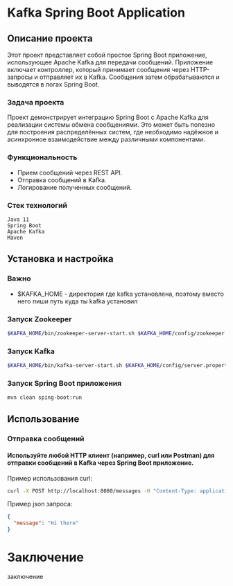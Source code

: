 # Kafka Spring Boot Application

## Описание проекта

Этот проект представляет собой простое Spring Boot приложение, использующее Apache Kafka для передачи сообщений. Приложение включает контроллер, который принимает сообщения через HTTP-запросы и отправляет их в Kafka. Сообщения затем обрабатываются и выводятся в логах Spring Boot.

### Задача проекта

Проект демонстрирует интеграцию Spring Boot с Apache Kafka для реализации системы обмена сообщениями. Это может быть полезно для построения распределённых систем, где необходимо надёжное и асинхронное взаимодействие между различными компонентами.

### Функциональность

- Прием сообщений через REST API.
- Отправка сообщений в Kafka.
- Логирование полученных сообщений.

### Стек технологий

    Java 11
    Spring Boot
    Apache Kafka
    Maven

## Установка и настройка

### Важно

- $KAFKA_HOME - директория где kafka установлена, поэтому вместо него пиши путь куда ты kafka установил

### Запуск Zookeeper

```bash
$KAFKA_HOME/bin/zookeeper-server-start.sh $KAFKA_HOME/config/zookeeper.properties
```

### Запуск Kafka

```bash
$KAFKA_HOME/bin/kafka-server-start.sh $KAFKA_HOME/config/server.properties
```

### Запуск Spring Boot приложения

```bash
mvn clean sping-boot:run
```

## Использование

### Отправка сообщений

#### Используйте любой HTTP клиент (например, curl или Postman) для отправки сообщений в Kafka через Spring Boot приложение.

Пример использования curl:

```bash
curl -X POST http://localhost:8080/messages -H "Content-Type: application/json" -d '{"message":"Ваше сообщение"}'
```

Пример json запроса:

```json
{
  "message": "Hi there"
}
```

# Заключение
заключение